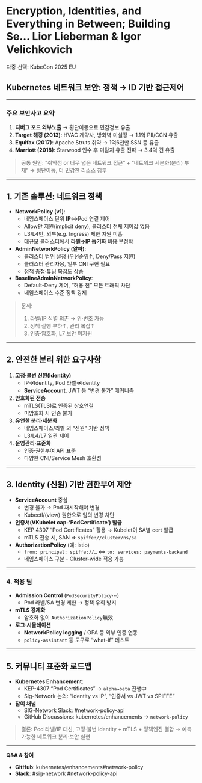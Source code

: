 # Encryption, Identities, and Everything in Between; Building Se... Lior Lieberman & Igor Velichkovich

다중 선택: KubeCon 2025 EU

## Kubernetes 네트워크 보안: 정책 → ID 기반 접근제어

---

### 주요 보안사고 요약

1. **디버그 포드 외부노출** → 횡단이동으로 민감정보 유출
2. **Target 해킹 (2013)**: HVAC 계약사, 방화벽 미설정 → 1.1억 PII/CCN 유출
3. **Equifax (2017)**: Apache Struts 취약 → 1억6천만 SSN 등 유출
4. **Marriott (2018)**: Starwood 인수 후 미탐지 유출 전파 → 3.4억 건 유출

> 공통 원인: “취약점 or 너무 넓은 네트워크 접근” + “네트워크 세분화(분리) 부재” → 횡단이동, 더 민감한 리소스 침투
> 

---

## 1. 기존 솔루션: 네트워크 정책

- **NetworkPolicy (v1)**:
    - 네임스페이스 단위 **IP**⇔Pod 연결 제어
    - Allow만 지원(implicit deny), 클러스터 전체 제어값 없음
    - L3/L4만, 외부(e.g. Ingress) 제한 지원 미흡
    - 대규모 클러스터에서 **라벨→IP 동기화** 비용·부정확
- **AdminNetworkPolicy (알파)**:
    - 클러스터 범위 설정 (우선순위↑, Deny/Pass 지원)
    - 클러스터 관리자용, 일부 CNI 구현 필요
    - 정책 중첩·튜닝 복잡도 상승
- **BaselineAdminNetworkPolicy**:
    - Default-Deny 제어, “허용 전” 모든 트래픽 차단
    - 네임스페이스 수준 정책 강제

> 문제:
> 
> 1. 라벨/IP 식별 의존 → 위·변조 가능
> 2. 정책 실행 부하↑, 관리 복잡↑
> 3. 인증·암호화, L7 보안 미지원

---

## 2. 안전한 분리 위한 요구사항

1. **고정·불변 신원(Identity)**
    - IP⇏Identity, Pod 라벨⇏Identity
    - **ServiceAccount**, JWT 등 “변경 불가” 메커니즘
2. **암호화된 전송**
    - mTLS(TLS)로 인증된 상호연결
    - 미암호화 시 인증 불가
3. **유연한 분리·세분화**
    - 네임스페이스/라벨 외 “신원” 기반 정책
    - L3/L4/L7 일관 제어
4. **운영관리·표준화**
    - 인증·권한부여 API 표준
    - 다양한 CNI/Service Mesh 호환성

---

## 3. Identity (신원) 기반 권한부여 제안

- **ServiceAccount** 중심
    - 변경 불가 → Pod 재시작해야 변경
    - Kubectl/(view) 권한으로 임의 변경 차단
- **인증서(VKubelet cap-‘PodCertificate’) 발급**
    - KEP 4307 “Pod Certificates” 활용 → Kubelet이 SA별 cert 발급
    - mTLS 전송 시, SAN ⇒ `spiffe://cluster/ns/sa`
- **AuthorizationPolicy** (예: Istio)
    - `from: principal: spiffe://…` ⇔ `to: services: payments-backend`
    - 네임스페이스 구분・Cluster-wide 적용 가능

---

### 4. 적용 팁

- **Admission Control** (`PodSecurityPolicy`⋯)
    - Pod 라벨/SA 변경 제한 → 정책 우회 방지
- **mTLS 강제화**
    - 암호화 없이 `AuthorizationPolicy`無效
- **로그·시뮬레이션**
    - **NetworkPolicy logging** / OPA 등 외부 인증 연동
    - `policy-assistant` 등 도구로 “what-if” 테스트

---

## 5. 커뮤니티 표준화 로드맵

- **Kubernetes Enhancement**:
    - KEP-4307 “Pod Certificates” → `alpha→beta` 진행中
    - Sig-Network 논의: “Identity vs IP”, “인증서 vs JWT vs SPIFFE”
- **참여 채널**
    - SIG-Network Slack: #network-policy-api
    - GitHub Discussions: kubernetes/enhancements → `network-policy`

> 결론: Pod 라벨/IP 대신, 고정·불변 Identity + mTLS + 정책엔진 결합 → 예측 가능한 네트워크 분리·보안 실현
> 

---

**Q&A & 참여**

- **GitHub**: kubernetes/enhancements#network-policy
- **Slack**: #sig-network #network-policy-api